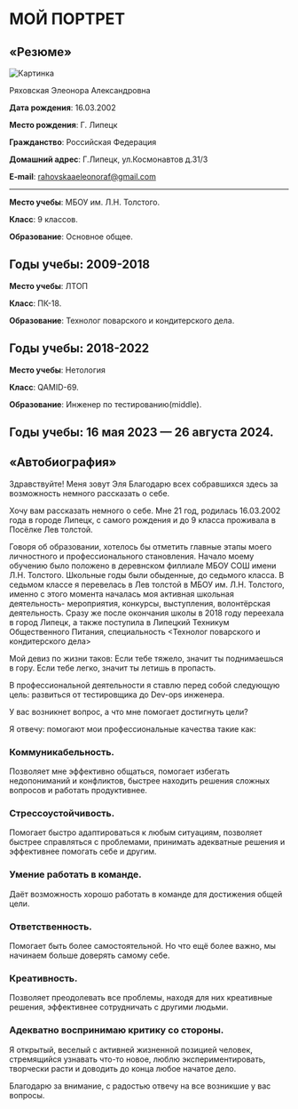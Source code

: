 # МОЙ ПОРТРЕТ #
## «Резюме» ##

![Картинка](https://sun9-71.userapi.com/impg/DuErVu3J5jCfDyNXjHaw5pg1aCWT6RiR8a0hRQ/3z7hlzsLIg8.jpg?size=607x1080&quality=95&sign=b1e59e0b96096d277f8c72ef06c45383&type=album)

Ряховская Элеонора Александровна

**Дата рождения**: 16.03.2002

**Место рождения**: Г. Липецк

**Гражданство**: Российская Федерация

**Домашний адрес**: Г.Липецк, ул.Космонавтов д.31/3

**E-mail**: rahovskaaeleonoraf@gmail.com

---

**Место учебы**: МБОУ им. Л.Н. Толстого.

**Класс**: 9 классов.

**Образование**: Основное общее.

**Годы учебы**: 2009-2018
---


**Место учебы**: ЛТОП

**Класс**: ПК-18.

**Образование**: Технолог поварского и кондитерского дела.

**Годы учебы**: 2018-2022
---


**Место учебы**: Нетология

**Класс**: QAMID-69.

**Образование**: Инженер по тестированию(middle).

**Годы учебы**: 16 мая 2023 — 26 августа 2024.
---


## «Автобиография» ##

Здравствуйте! Меня зовут Эля Благодарю всех собравшихся здесь за возможность немного рассказать о себе.

Хочу вам рассказать немного о себе. Мне 21 год, родилась 16.03.2002 года в городе Липецк, с самого рождения и до 9 класса проживала в Посёлке Лев толстой.

Говоря об образовании, хотелось бы отметить главные этапы моего личностного и профессионального становления. Начало моему обучению было положено в деревнском филлиале МБОУ СОШ имени Л.Н. Толстого. Школьные годы были обыденные, до седьмого класса.  В седьмом классе я перевелась в Лев толстой в МБОУ им. Л.Н. Толстого, именно с этого момента началась моя активная школьная деятельность- мероприятия, конкурсы, выступления, волонтёрская деятельность. Сразу же после окончания школы в 2018 году переехала в город Липецк, а также поступила в Липецкий Техникум Общественного Питания, специальность <Технолог поварского и кондитерского дела>

Мой девиз по жизни таков: Если тебе тяжело, значит ты поднимаешься в гору. Если тебе легко, значит ты летишь в пропасть.

В профессиональной деятельности я ставлю перед собой следующую цель: развиться от тестировщика до Dev-ops инженера.

У вас возникнет вопрос, а что мне помогает достигнуть цели?

Я отвечу: помогают мои профессиональные качества такие как:

### Коммуникабельность. ###
Позволяет мне эффективно общаться, помогает избегать недопониманий и конфликтов, быстрее находить решения сложных вопросов и работать продуктивнее.

### Стрессоустойчивость. ###
Помогает быстро адаптироваться к любым ситуациям, позволяет быстрее справляться с проблемами, принимать адекватные решения и эффективнее помогать себе и другим.

### Умение работать в команде. ###
Даёт возможность хорошо работать в команде для достижения общей цели.

### Ответственность. ###
Помогает быть более самостоятельной. Но что ещё более важно, мы начинаем больше доверять самому себе.

### Креативность. ###
Позволяет преодолевать все проблемы, находя для них креативные решения, эффективнее сотрудничать с другими людьми.

### Адекватно воспринимаю критику со стороны. ###
Я открытый, веселый с активней жизненной позицией человек, стремящийся узнавать что-то новое, люблю экспериментировать, творчески расти и доводить до конца любое начатое дело.

Благодарю за внимание, с радостью отвечу на все возникшие у вас вопросы.